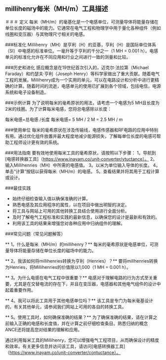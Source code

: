 ## millihenry每米（MH/m）工具描述

＃＃＃ 定义
每米（MH/m）的毫基化是一个电感单位，可测量导体将能量存储在单位长度的磁场中的能力。它通常在电气工程和物理学中用于量化各种组件（例如线圈和变压器）与其物理尺寸相关的电感。

###标准化
Millihenry（MH）是亨利（H）的亚基，亨利（H）是国际单位体系（SI）中电感的标准单位。一毫升等于亨利的千分之一（1 MH = 0.001 h）。电感单元的标准化允许在不同应用和行业之间进行一致的测量和比较。

###历史和进化
感应概念是在19世纪首次引入的，迈克尔·法拉第（Michael Faraday）和约瑟夫·亨利（Joseph Henry）等科学家做出了重大贡献。随着电气工程的发展，Millihenry成为一个实用的单元，可以在电路设计和分析中进行更精确的计算。随着时间的流逝，电感单元的使用已扩展到各个领域，包括电信，电源系统和电子设备制造。

###示例计算
为了说明每米的毫希原状的用法，请考虑一个电感为5 MH且长度为2米的线圈。为了计算每米电感，您将总电感除以长度：

每米电感=总电感 /长度
每米电感= 5 MH / 2 M = 2.5 MH / m

###使用单位
每米的毫希原状在涉及传输线，电感传感器和RF电路的应用中特别有用。通过优化组件放置并最大程度地减少能源损失，了解每单位长度的电感可帮助工程师设计更有效的系统。

###用法指南
要有效地使用每米工具的毫希原状，请按照以下步骤：
1。导航到[电感转换器工具]（https://www.inayam.co/unit-converter/ytuctance）。
2。输入Millihenries（MH）中所需的电感值。
3。以米为单位输入导体的长度。
4。单击“计算”按钮以获得每米（MH/m）的电感。
5。查看结果并将其用于工程计算或设计。

###最佳实践
- 始终仔细检查输入值以确保准确的计算。
- 熟悉电感及其应用程序的属性，以在项目中做出明智的决定。
- 将工具与网站上可用的其他转换工具结合使用进行全面分析。
- 及时了解电气工程标准和实践的最新信息，以确保您的设计是最新和有效的。
- 利用该工具的结果来增强您对各种应用中归纳组件的理解。

###常见问题（常见问题解答）

** 1。什么是每米（MH/m）的millihenry？**
每米的毫希原状是电感单位，可测量导体将能量存储在单位长度的磁场中的能力。

** 2。我该如何将millihenries转换为亨利（Henries）？**
要将millhenries转换为Henries，将Millihenries的价值除以1,000（1 MH = 0.001 h）。

** 3。为什么电感在电气工程中很重要？**
电感对于理解电路的行为方式至关重要，尤其是在交替电流的存在下，并且在变压器，电感器和其他电气组件的设计中起着重要作用。

** 4。我可以将此工具用于其他电感单位吗？**
该工具是专门为每米毫基设计的。有关其他单元，请参阅我们网站上可用的各自的转换工具。

** 5。使用工具时，如何确保准确的结果？**
为了确保准确的结果，请在计算之前输入正确的电感和长度值，并在计算之前仔细检查条目。熟悉归纳的概念 ANCE还将提高您对结果的理解和应用。

通过利用每米工具的Millihenry，您可以增强电气工程项目，从而确保设计的精度和效率。有关更多信息并访问该工具，请访问[电感转换器工具]（https://www.inayam.co/unit-converter/contuctance）。